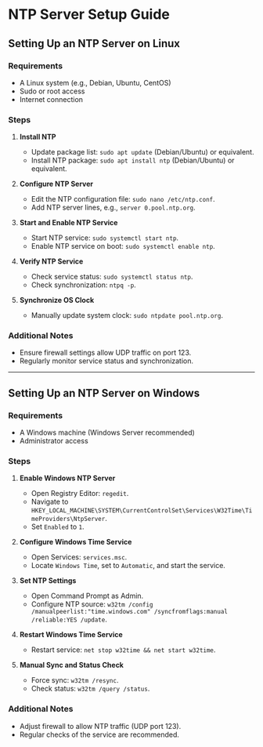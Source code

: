 # NTP Server Setup Guide

## Setting Up an NTP Server on Linux

### Requirements
- A Linux system (e.g., Debian, Ubuntu, CentOS)
- Sudo or root access
- Internet connection

### Steps
1. **Install NTP**
   - Update package list: `sudo apt update` (Debian/Ubuntu) or equivalent.
   - Install NTP package: `sudo apt install ntp` (Debian/Ubuntu) or equivalent.

2. **Configure NTP Server**
   - Edit the NTP configuration file: `sudo nano /etc/ntp.conf`.
   - Add NTP server lines, e.g., `server 0.pool.ntp.org`.

3. **Start and Enable NTP Service**
   - Start NTP service: `sudo systemctl start ntp`.
   - Enable NTP service on boot: `sudo systemctl enable ntp`.

4. **Verify NTP Service**
   - Check service status: `sudo systemctl status ntp`.
   - Check synchronization: `ntpq -p`.

5. **Synchronize OS Clock**
   - Manually update system clock: `sudo ntpdate pool.ntp.org`.

### Additional Notes
- Ensure firewall settings allow UDP traffic on port 123.
- Regularly monitor service status and synchronization.

---

## Setting Up an NTP Server on Windows

### Requirements
- A Windows machine (Windows Server recommended)
- Administrator access

### Steps
1. **Enable Windows NTP Server**
   - Open Registry Editor: `regedit`.
   - Navigate to `HKEY_LOCAL_MACHINE\SYSTEM\CurrentControlSet\Services\W32Time\TimeProviders\NtpServer`.
   - Set `Enabled` to `1`.

2. **Configure Windows Time Service**
   - Open Services: `services.msc`.
   - Locate `Windows Time`, set to `Automatic`, and start the service.

3. **Set NTP Settings**
   - Open Command Prompt as Admin.
   - Configure NTP source: `w32tm /config /manualpeerlist:"time.windows.com" /syncfromflags:manual /reliable:YES /update`.

4. **Restart Windows Time Service**
   - Restart service: `net stop w32time && net start w32time`.

5. **Manual Sync and Status Check**
   - Force sync: `w32tm /resync`.
   - Check status: `w32tm /query /status`.

### Additional Notes
- Adjust firewall to allow NTP traffic (UDP port 123).
- Regular checks of the service are recommended.

